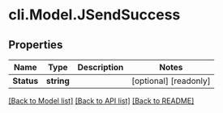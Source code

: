 # cli.Model.JSendSuccess

## Properties

Name | Type | Description | Notes
------------ | ------------- | ------------- | -------------
**Status** | **string** |  | [optional] [readonly] 

[[Back to Model list]](../README.md#documentation-for-models) [[Back to API list]](../README.md#documentation-for-api-endpoints) [[Back to README]](../README.md)

